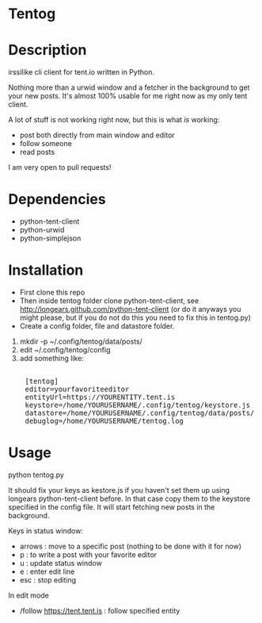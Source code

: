 Tentog
======

Description
======
irssilike cli client for tent.io written in Python.

Nothing more than a urwid window and a fetcher in the background to get your new posts.
It's almost 100% usable for me right now as my only tent client.

A lot of stuff is not working right now, but this is what _is_ working:
* post both directly from main window and editor
* follow someone
* read posts

I am very open to pull requests!

Dependencies
======
* python-tent-client
* python-urwid
* python-simplejson

Installation
======
* First clone this repo
* Then inside tentog folder clone python-tent-client, see http://longears.github.com/python-tent-client
  (or do it anyways you might please, but if you do not do this you need to fix this in tentog.py)
* Create a config folder, file and datastore folder.
1. mkdir -p ~/.config/tentog/data/posts/
2. edit ~/.config/tentog/config
3. add something like:
<pre> 
    [tentog]
    editor=yourfavoriteeditor
    entityUrl=https://YOURENTITY.tent.is
    keystore=/home/YOURUSERNAME/.config/tentog/keystore.js
    datastore=/home/YOURUSERNAME/.config/tentog/data/posts/
    debuglog=/home/YOURUSERNAME/tentog.log
</pre>

Usage
======
python tentog.py

It should fix your keys as kestore.js if you haven't set them up using longears python-tent-client before. In that case copy them to the keystore specified in the config file. It will start fetching new posts in the background.

Keys in status window:
* arrows : move to a specific post (nothing to be done with it for now) 
* p      : to write a post with your favorite editor
* u      : update status window
* e      : enter edit line
* esc    : stop editing

In edit mode
* /follow https://tent.tent.is  : follow specified entity
